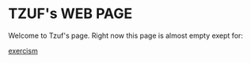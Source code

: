 # TZUF's WEB PAGE

Welcome to Tzuf's page. Right now this page is almost empty exept for:

[exercism](/exercism)


## 